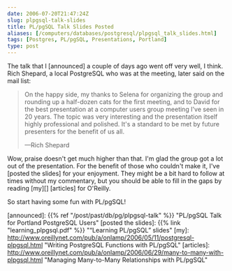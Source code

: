 ```yaml
--- 
date: 2006-07-20T21:47:24Z
slug: plpgsql-talk-slides
title: PL/pgSQL Talk Slides Posted
aliases: [/computers/databases/postgresql/plpgsql_talk_slides.html]
tags: [Postgres, PL/pgSQL, Presentations, Portland]
type: post
---
```


The talk that I [announced] a couple of days ago went off very well, I think.
Rich Shepard, a local PostgreSQL who was at the meeting, later said on the mail
list:

> On the happy side, my thanks to Selena for organizing the group and rounding
> up a half-dozen cats for the first meeting, and to David for the best
> presentation at a computer users group meeting I've seen in 20 years. The
> topic was very interesting and the presentation itself highly professional and
> polished. It's a standard to be met by future presenters for the benefit of us
> all.
>
> —Rich Shepard

Wow, praise doesn't get much higher than that. I'm glad the group got a lot out
of the presentation. For the benefit of those who couldn't make it, I've [posted
the slides] for your enjoyment. They might be a bit hard to follow at times
without my commentary, but you should be able to fill in the gaps by reading
[my][] [articles] for O'Reilly.

So start having some fun with PL/pgSQL!

  [announced]: {{% ref "/post/past/db/pg/plpgsql-talk" %}}
    "PL/pgSQL Talk for Portland PostgreSQL Users"
  [posted the slides]: {{% link "learning_plpgsql.pdf" %}}
    "“Learning PL/pgSQL” slides"
  [my]: http://www.oreillynet.com/pub/a/onlamp/2006/05/11/postgresql-plpgsql.html
    "Writing PostgreSQL Functions with PL/pgSQL"
  [articles]: http://www.oreillynet.com/pub/a/onlamp/2006/06/29/many-to-many-with-plpgsql.html
    "Managing Many-to-Many Relationships with PL/pgSQL"
